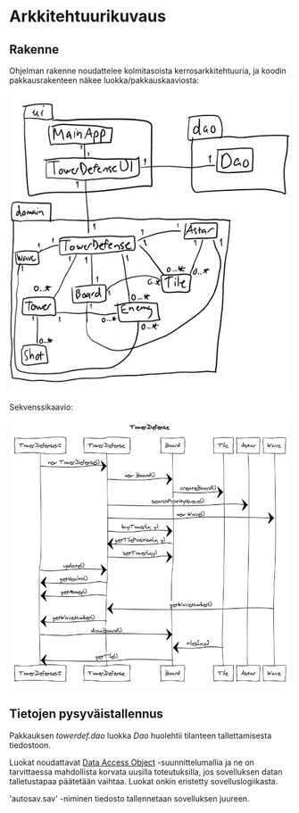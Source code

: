 # Arkkitehtuurikuvaus

## Rakenne

Ohjelman rakenne noudattelee kolmitasoista kerrosarkkitehtuuria, ja koodin pakkausrakenteen näkee luokka/pakkauskaaviosta:

![alt text](https://github.com/mvarilo/ot-harjoitustyo/blob/master/dokumentaatio/arkki.jpg)

Sekvenssikaavio:

![alt text](https://github.com/mvarilo/ot-harjoitustyo/blob/master/dokumentaatio/sekvenssikaavio.png)

## Tietojen pysyväistallennus

Pakkauksen _towerdef.dao_ luokka _Dao_ huolehtii tilanteen tallettamisesta tiedostoon.

Luokat noudattavat [Data Access Object](https://en.wikipedia.org/wiki/Data_access_object) -suunnittelumallia ja ne on tarvittaessa mahdollista korvata uusilla toteutuksilla, jos sovelluksen datan talletustapaa päätetään vaihtaa. Luokat onkin eristetty sovelluslogiikasta.

'autosav.sav' -niminen tiedosto tallennetaan sovelluksen juureen.


